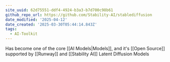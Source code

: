 ```yaml
---
site_uuid: 62d75551-ddf4-4924-b3a3-b7d700c98b61
github_repo_url: https://github.com/Stability-AI/stablediffusion
date_modified: '2025-04-12'
date_created: '2025-03-30T05:44:14.843Z'
tags:
  - AI-Toolkit
---
```
















Has become one of the core [[AI Models|Models]], and it's [[Open Source]] supported by [[Runway]] and [[Stability AI]]
Latent Diffusion Models
